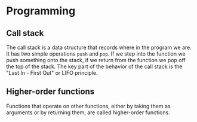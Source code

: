 # Programming

## Call stack

The call stack is a data structure that records where in the program we are. It has two simple operations `push` and `pop`. If we step into the function we push something onto the stack, if we return from the function we pop off the top of the stack. The key part of the behavior of the call stack is the "Last In - First Out" or LIFO principle.

## Higher-order functions

Functions that operate on other functions, either by taking them as arguments or by returning them, are called higher-order functions.
